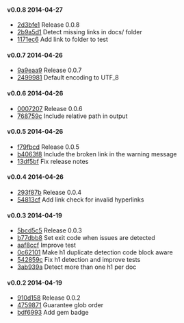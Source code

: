#### v0.0.8 2014-04-27

- [2d3bfe1](https://github.com/appium/appium_doc_lint/commit/2d3bfe186204455c1c19f714748d369345216d75) Release 0.0.8
- [2b9a5d1](https://github.com/appium/appium_doc_lint/commit/2b9a5d1b434eb85fb03a1e91930c45b2fd65d4a9) Detect missing links in docs/ folder
- [1171ec6](https://github.com/appium/appium_doc_lint/commit/1171ec69632382382cedbf7596dec06aac7f3168) Add link to folder to test


#### v0.0.7 2014-04-26

- [9a9eaa9](https://github.com/appium/appium_doc_lint/commit/9a9eaa9854c2f16409d06333b120937995a42af0) Release 0.0.7
- [2499981](https://github.com/appium/appium_doc_lint/commit/24999811c3e9a65a84fe720f0731615e06512918) Default encoding to UTF_8


#### v0.0.6 2014-04-26

- [0007207](https://github.com/appium/appium_doc_lint/commit/000720755c1745d293e09e6ca6099a0d5bd50202) Release 0.0.6
- [768759c](https://github.com/appium/appium_doc_lint/commit/768759c26b73ccfdabd043bfcdc7de0cb1ecdc94) Include relative path in output


#### v0.0.5 2014-04-26

- [f79fbcd](https://github.com/appium/appium_doc_lint/commit/f79fbcd4ecb8cec0c0e6c5aa81919c35ac30af0d) Release 0.0.5
- [b4063f8](https://github.com/appium/appium_doc_lint/commit/b4063f8132acf97ac3cd4af0aeb8a09a0f1c6222) Include the broken link in the warning message
- [13df5bf](https://github.com/appium/appium_doc_lint/commit/13df5bf8498a4838e994ca4e3c1f767bb491e40a) Fix release notes


#### v0.0.4 2014-04-26

- [293f87b](https://github.com/appium/appium_doc_lint/commit/293f87b56667e1c0d81b069cc9b700be521a965a) Release 0.0.4
- [54813cf](https://github.com/appium/appium_doc_lint/commit/54813cf164f33866d7643260498d115f40411d0f) Add link check for invalid hyperlinks


#### v0.0.3 2014-04-19

- [5bcd5c5](https://github.com/appium/appium_doc_lint/commit/5bcd5c58d25dace3ec356394d54f0a5d988602dd) Release 0.0.3
- [b77dbb8](https://github.com/appium/appium_doc_lint/commit/b77dbb8c2d262cd9254a9cd2cf79227400632720) Set exit code when issues are detected
- [aaf8ccf](https://github.com/appium/appium_doc_lint/commit/aaf8ccf1c596f4d50410622ecf6933c671b125b3) Improve test
- [0c62101](https://github.com/appium/appium_doc_lint/commit/0c6210113c7eb9ccf62a59f36d894dd58b7ad173) Make h1 duplicate detection code block aware
- [542859c](https://github.com/appium/appium_doc_lint/commit/542859c5059e411b483bfd74b9910b99ae58742d) Fix h1 detection and improve tests
- [3ab939a](https://github.com/appium/appium_doc_lint/commit/3ab939aea1989e823c1fd3c27d6428f539c212eb) Detect more than one h1 per doc


#### v0.0.2 2014-04-19

- [910d158](https://github.com/appium/appium_doc_lint/commit/910d1583b5286c9c13242f97722ce50c99023944) Release 0.0.2
- [4759871](https://github.com/appium/appium_doc_lint/commit/4759871312485a6574d468eb4baba703c44435e3) Guarantee glob order
- [bdf6993](https://github.com/appium/appium_doc_lint/commit/bdf69931b0579dc657ffe5bf76a8bf75f2bf565f) Add gem badge